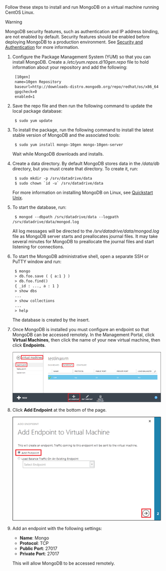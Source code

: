 Follow these steps to install and run MongoDB on a virtual machine running CentOS Linux.

> [!WARNING]
> MongoDB security features, such as authentication and IP address binding, are not enabled by default. Security features should be enabled before deploying MongoDB to a production environment.  See [Security and Authentication](http://www.mongodb.org/display/DOCS/Security+and+Authentication) for more information.
> 
> 

1. Configure the Package Management System (YUM) so that you can install MongoDB. Create a */etc/yum.repos.d/10gen.repo* file to hold information about your repository and add the following:
   
        [10gen]
        name=10gen Repository
        baseurl=http://downloads-distro.mongodb.org/repo/redhat/os/x86_64
        gpgcheck=0
        enabled=1
2. Save the repo file and then run the following command to update the local package database:
   
        $ sudo yum update
3. To install the package, run the following command to install the latest stable version of MongoDB and the associated tools:
   
        $ sudo yum install mongo-10gen mongo-10gen-server
   
    Wait while MongoDB downloads and installs.
4. Create a data directory. By default MongoDB stores data in the */data/db* directory, but you must create that directory. To create it, run:
   
        $ sudo mkdir -p /srv/datadrive/data
        $ sudo chown `id -u` /srv/datadrive/data
   
    For more information on installing MongoDB on Linux, see [Quickstart Unix][QuickstartUnix].
5. To start the database, run:
   
        $ mongod --dbpath /srv/datadrive/data --logpath /srv/datadrive/data/mongod.log
   
    All log messages will be directed to the */srv/datadrive/data/mongod.log* file as MongoDB server starts and preallocates journal files. It may take several minutes for MongoDB to preallocate the journal files and start listening for connections.
6. To start the MongoDB administrative shell, open a separate SSH or PuTTY window and run:
   
        $ mongo
        > db.foo.save ( { a:1 } )
        > db.foo.find()
        { _id : ..., a : 1 }
        > show dbs  
        ...
        > show collections  
        ...  
        > help  
   
    The database is created by the insert.
7. Once MongoDB is installed you must configure an endpoint so that MongoDB can be accessed remotely. In the Management Portal, click **Virtual Machines**, then click the name of your new virtual machine, then click **Endpoints**.
   
    ![Endpoints][Image7]
8. Click **Add Endpoint** at the bottom of the page.
   
    ![Endpoints][Image8]
9. Add an endpoint with the following settings:
   
   * **Name**: Mongo
   * **Protocol**: TCP
   * **Public Port**: 27017
   * **Private Port**: 27017
   
   This will allow MongoDB to be accessed remotely.

[QuickStartUnix]: http://www.mongodb.org/display/DOCS/Quickstart+Unix


[Image7]: ./media/install-and-run-mongo-on-centos-vm/LinuxVmAddEndpoint.png
[Image8]: ./media/install-and-run-mongo-on-centos-vm/LinuxVmAddEndpoint2.png
